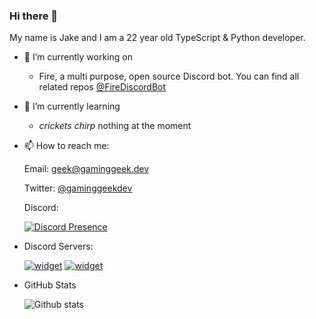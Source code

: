 ### Hi there 👋

My name is Jake and I am a 22 year old TypeScript & Python developer.

- 🔭 I’m currently working on
  * Fire, a multi purpose, open source Discord bot. You can find all related repos [@FireDiscordBot](https://github.com/FireDiscordBot)

- 🌱 I’m currently learning
  * *crickets chirp* nothing at the moment
  
- 📫 How to reach me:

  Email: geek@gaminggeek.dev
  
  Twitter: [@gaminggeekdev](https://twitter.com/gaminggeekdev)
  
  Discord:

  [![Discord Presence](https://lanyard-profile-readme.vercel.app/api/287698408855044097?hideDiscrim=true)](https://discord.com/users/287698408855044097)
  
- Discord Servers:
  
  [![widget](https://inv.wtf/widget/fire)](https://inv.wtf/fire)
  [![widget](https://inv.wtf/widget/statuspages)](https://inv.wtf/statuspages)
  
- GitHub Stats

  ![Github stats](https://github-readme-stats.vercel.app/api?username=GamingGeek&theme=blueberry&count_private=true&hide_border=true&line_height=25)
